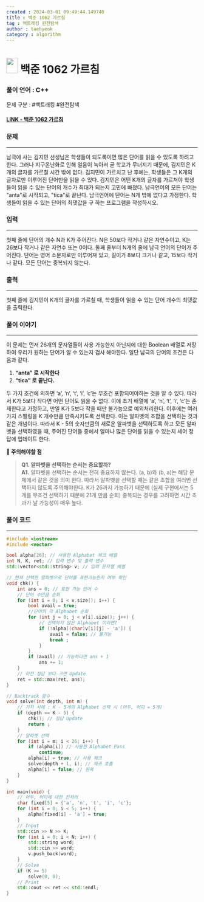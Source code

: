 ```yaml
---
created : 2024-03-01 09:49:44.149740
title : 백준 1062 가르침
tag : 백트래킹 완전탐색 
author : taehyeok
category : algorithm
---
```

# <img src="https://d2gd6pc034wcta.cloudfront.net/tier/12.svg" width="30" height="40"> 백준 1062 가르침

### 풀이 언어 : C++

문제 구분 : #백트래킹 #완전탐색 
#### [LINK - 백준 1062 가르침](https://www.acmicpc.net/problem/1062)

### 문제
<hr>

남극에 사는 김지민 선생님은 학생들이 되도록이면 많은 단어를 읽을 수 있도록 하려고 한다. 그러나 지구온난화로 인해 얼음이 녹아서 곧 학교가 무너지기 때문에, 김지민은 K개의 글자를 가르칠 시간 밖에 없다. 김지민이 가르치고 난 후에는, 학생들은 그 K개의 글자로만 이루어진 단어만을 읽을 수 있다. 김지민은 어떤 K개의 글자를 가르쳐야 학생들이 읽을 수 있는 단어의 개수가 최대가 되는지 고민에 빠졌다. 남극언어의 모든 단어는 "anta"로 시작되고, "tica"로 끝난다. 남극언어에 단어는 N개 밖에 없다고 가정한다. 학생들이 읽을 수 있는 단어의 최댓값을 구
하는 프로그램을 작성하시오.
### 입력
<hr>

첫째 줄에 단어의 개수 N과 K가 주어진다. N은 50보다 작거나 같은 자연수이고, K는 26보다 작거나 같은 자연수 또는 0이다. 둘째 줄부터 N개의 줄에 남극 언어의 단어가 주어진다. 단어는 영어 소문자로만 이루어져 있고, 길이가 8보다 크거나 같고, 15보다 작거나 같다. 모든 단어는 중복되지 않는다.
### 출력
<hr>

첫째 줄에 김지민이 K개의 글자를 가르칠 때, 학생들이 읽을 수 있는 단어 개수의 최댓값을 출력한다.
### 풀이 이야기
<hr>

이 문제는 먼저 26개의 문자열들이 사용 가능한지 아닌지에 대한 Boolean 배열로 저장하여 우리가 원하는 단어가 알 수 있는지 검사 해야한다. 일단 남극의 단어의 조건은 다음과 같다.
1. **“anta” 로 시작한다**
2. **“tica” 로 끝난다.**

두 가지 조건에 의하면 ‘a’, ‘n’, ‘t’, ‘i’, ‘c’는 무조건 포함되어야하는 것을 알 수 있다. 따라서 K가 5보다 작다면 어떤 단어도 읽을 수 없다. 이에 초기 배열에 ‘a’, ‘n’, ‘t’, ‘i’, ‘c’는 존재한다고 가정하고, 만일 K가 5보다 작을 때만 불가능으로 예외처리한다.
이후에는 여러가지 스펠링을 K 개수만큼 만족시키도록 선택한다. 이는 알파벳의 조합을 선택하는 것과 같은 개념이다. 따라서 K - 5의 숫자만큼의 새로운 알파벳을 선택하도록 하고 모든 알파벳을 선택하였을 때, 주어진 단어들 중에서 얼마나 많은 단어를 읽을 수 있는지 세어 정답에 업데이트 한다.

**🚨 주의해야할 점**
>**Q1. 알파벳을 선택하는 순서는 중요할까?**  
>**A1.** 알파벳을 선택하는 순서는 전혀 중요하지 않는다. (a, b)와 (b, a)는 해당 문제에서 같은 것을 의미 한다. 따라서 알파벳을 선택할 때는 같은 조합을 여러번 선택하지 않도록 주의해야한다. K가 26까지 가능하기 때문에 (실제 구현에서는 5개를 무조건 선택하기 때문에 21개 만큼 순회) 중복되는 경우를 고려하면 시간 초과가 날 가능성이 매우 높다.
### 풀이 코드
<hr>

``` c++
#include <iostream>
#include <vector>

bool alpha[26]; // 사용한 Alphabet 체크 배열
int N, K, ret; // 입력 변수 및 출력 변수
std::vector<std::string> v; // 입력 문자열 배열

// 현재 선택한 알파벳으로 단어를 표현가능한지 여부 확인
void chk() {
	int ans = 0; // 표현 가능 단어 수
	// 단어 수만큼 순회
	for (int i = 0; i < v.size(); i++) {
		bool avail = true;
		//단어의 각 Alphabet 순회
		for (int j = 0; j < v[i].size(); j++) {
			// 선택하지 않은 Alphabet 이라면?
			if (!alpha[(char)v[i][j] - 'a']) {
				avail = false; // 불가능
				break ;
			}
		}
		if (avail) // 가능하다면 ans + 1
			ans += 1;
	}
	// 이전 정답 보다 크면 Update
	ret = std::max(ret, ans);
}

// Backtrack 함수
void solve(int depth, int m) {
	// 기저 사례 : K - 5개의 Alphabet 선택 시 (어두, 어미 = 5개)
	if (depth == K - 5) {
		chk(); // 정답 Update
		return ;
	}
	// 알파벳 선택
	for (int i = m; i < 26; i++) {
		if (alpha[i]) // 사용한 Alphabet Pass
			continue;
		alpha[i] = true; // 사용 체크
		solve(depth + 1, i); // 재귀 호출
		alpha[i] = false; // 원복
	}
}

int main(void) {
	// 어두, 어미에 대한 전처리
	char fixed[5] = {'a', 'n', 't', 'i', 'c'};
	for (int i = 0; i < 5; i++) {
		alpha[fixed[i] - 'a'] = true;
	}
	// Input
	std::cin >> N >> K;
	for (int i = 0; i < N; i++) {
		std::string word;
		std::cin >> word;
		v.push_back(word);
	}
	// Solve
	if (K >= 5)
		solve(0, 0);
	// Print
	std::cout << ret << std::endl;
}
```


